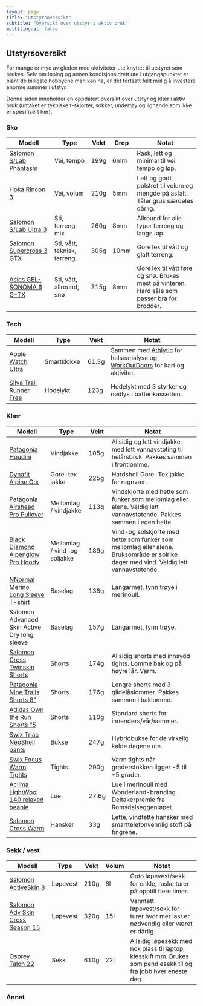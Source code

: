 ```yaml
---
layout: page
title: "Utstyrsoversikt"
subtitle: "Oversikt over utstyr i aktiv bruk"
multilingual: false
---
```


## Utstyrsoversikt

For mange er mye av gleden med aktiviteter ute knyttet til utstyret som brukes.
Selv om løping og annen kondisjonsidrett ute i utgangspunktet er blant de billigste hobbyene man kan ha, er det fortsatt fullt mulig å investere enorme summer i utstyr.

Denne siden inneholder en oppdatert oversikt over utstyr og klær i aktiv bruk (untaket er tekniske t-skjorter, sokker, undertøy og lignende som ikke er spesifisert her).

### Sko

| Modell                                                                                                                                    | Type                         | Vekt | Drop | Notat                                                                                        |
| ----------------------------------------------------------------------------------------------------------------------------------------- | ---------------------------- | ---- | ---- | -------------------------------------------------------------------------------------------- |
| [Salomon S/Lab Phantasm](https://www.salomon.com/en-no/shop-emea/product/s-lab-phantasm.html#color=56262)                                 | Vei, tempo                   | 199g | 6mm  | Rask, lett og minimal til vei tempo og løp.                                                  |
| [Hoka Rincon 3](https://www.hoka.com/en/no/men-road/rincon-3/1119395.html?dwvar_1119395_color=WEGG)                                       | Vei, volum                   | 210g | 5mm  | Lett og godt polstret til volum og mengde på asfalt. Tåler grus særdeles dårlig.             |
| [Salomon S/Lab Ultra 3](https://www.salomon.com/en-no/shop-emea/product/s-lab-ultra-3-li4598.html#color=77134)                            | Sti, terreng, mix            | 260g | 8mm  | Allround for alle typer terreng og lange løp.                                                |
| [Salomon Supercross 3 GTX](https://www.salomon.com/en-no/stories-guides/trail-running/advice-whats-the-right-cross-trail-running-shoe-me) | Sti, vått, teknisk, terreng, | 305g | 10mm | GoreTex til vått og glatt terreng.                                                           |
| [Asics GEL-SONOMA 6 G-TX](https://www.asics.com/us/en-us/gel-sonoma-6-g-tx/p/ANA_1011B048-002.html)                                       | Sti, vått, allround, snø     | 315g | 8mm  | GoreTex til vått føre og snø. Brukes mest på vinteren. Hard såle som passer bra for brodder. |

### Tech

| Modell                                                                                | Type         | Vekt  | Notat                                                                                                                                       |
| ------------------------------------------------------------------------------------- | ------------ | ----- | ------------------------------------------------------------------------------------------------------------------------------------------- |
| [Apple Watch Ultra](https://support.apple.com/kb/SP879?viewlocale=no_NO&locale=no_NO) | Smartklokke  | 61.3g | Sammen med [Athlytic](https://www.athlyticapp.com/) for helseanalyse og [WorkOutDoors](http://www.workoutdoors.net/) for kart og aktivitet. |
| [Silva Trail Runner Free](https://silvasweden.uk/products/trail-runner-free-ultra)    | Hodelykt     | 123g  | Hodelykt med 3 styrker og nødlys i batterikassetten.                                                                                        |

### Klær

| Modell                                                                                                                                                                     | Type                         | Vekt  | Notat                                                                                                                                 |
| -------------------------------------------------------------------------------------------------------------------------------------------------------------------------- | ---------------------------- | ----- | ------------------------------------------------------------------------------------------------------------------------------------- |
| [Patagonia Houdini](https://www.patagonia.com/product/mens-houdini-windbreaker-jacket/191743706141.html)                                                                   | Vindjakke                    | 105g  | Allsidig og lett vindjakke med lett vannavstøting til helårsbruk. Pakkes sammen i frontlomme.                                         |
| [Dynafit Alpine Gtx](https://www.dynafit.com/alpine-gore-tex-jacket-men-08-0000071468)                                                                                     | Gore-tex jakke               | 225g  | Hardshell Gore-Tex jakke for regnvær.                                                                                                 |
| [Patagonia Airshead Pro Pullover](https://www.patagonia.com/product/mens-airshed-pro-running-pullover/195699538177.html)                                                   | Mellomlag / vindjakke        | 113g  | Vindskjorte med hette som funker som mellomlag eller alene. Veldig lett vannavstøtende. Pakkes sammen i egen hette.                   |
| [Black Diamond Alpenglow Pro Hoody](https://www.blackdiamondequipment.com/en_US/product/alpenglow-pro-hoody-mens/)                                                         | Mellomlag / vind-og-soljakke | 189g  | Vind-og solskjorte med hette som funker som mellomlag eller alene. Bruksområde er solrike dager med vind. Veldig lett vannavstøtende. |
| [NNormal Merino Long Sleeve T-shirt ](https://www.nnormal.com/en_NO/men/apparel/lv2/nnormal-men%E2%80%99s_merino_long_sleeve_t-shirt-N2CMML1-001)                          | Baselag                      | 138g  | Langarmet, tynn trøye i merinoull.                                                                                                    |
| Salomon Advanced Skin Active Dry long sleeve                                                                                                                               | Baselag                      | 157g  | Langarmet, tynn trøye.                                                                                                                |
| [Salomon Cross Twinskin Shorts](https://www.salomon.com/en-no/shop-emea/product/cross-twinskin-lc11673.html#color=73687&size=26466)                                        | Shorts                       | 174g  | Allsidig shorts med innsydd tights. Lomme bak og på høyre lår. Varm.                                                                  |
| [Patagonia Nine Trails Shorts 8"](https://www.patagonia.com/product/mens-nine-trails-running-shorts-8-inch/57601.html?dwvar_57601_color=FGE&cgid=sport-trail-running-mens) | Shorts                       | 176g  | Lengre shorts med 3 glidelåslommer. Pakkes sammen i baklomme.                                                                         |
| [Adidas Own the Run Shorts "5](https://www.adidas.no/own-the-run-shorts/H58593.html?forceSelSize=S%20-%2013cm)                                                             | Shorts                       | 110g  | Standard shorts for innendørs/vår/sommer.                                                                                             |
| [Swix Triac NeoShell pants](https://www.swixsport.com/no/klar/herre/bukser/swix-triac-neo-shell-pants-m/?item=22231-10000)                                                 | Bukse                        | 247g  | Hybridbukse for de virkelig kalde dagene ute.                                                                                         |
| [Swix Focus Warm Tights](https://www.swixsport.com/no/klar/herre/tights/focus-warm-tights-m/?item=22451-10000)                                                             | Tights                       | 290g  | Varm tights når graderstokken ligger -5 til +5 grader.                                                                                |
| [Aclima LightWool 140 relaxed beanie](https://www.aclima.no/aclima/107284/lightwool-140-relaxed-beanie-zinfandel-onesize)                                                  | Lue                          | 27.6g | Lue i merinoull med Wonderland-branding. Deltakerpremie fra Romsdalseggenløpet.                                                       |
| [Salomon Cross Warm](https://www.salomon.com/en-no/shop-emea/product/agile-warm-glove-u.html#color=73444)                                                                  | Hansker                      | 33g   | Lette, vindtette hansker med smarttelefonvennlig stoff på fingrene.                                                                   |

### Sekk / vest

| Modell                                                                                                                                | Type     | Vekt | Volum | Notat                                                                                                            |
| ------------------------------------------------------------------------------------------------------------------------------------- | -------- | ---- | ----- | ---------------------------------------------------------------------------------------------------------------- |
| [Salomon ActiveSkin 8](https://www.salomon.com/en-no/shop-emea/product/active-skin-8-set.html#color=70123)                            | Løpevest | 210g | 8l    | Goto løpevest/sekk for enkle, raske turer på opptill flere timer.                                                |
| [Salomon Adv Skin Cross Season 15](https://www.salomon.com/en-no/shop-emea/product/adv-skin-cross-season-15-lc11960.html#color=73801) | Løpevest | 320g | 15l   | Vanntett løpevest/sekk for turer hvor mer last er nødvendig eller været er dårlig.                               |
| [Osprey Talon 22](https://www.osprey.com/no_nb/osprey-talon-22-2021)                                                                  | Sekk     | 610g | 22l   | Allsidig løpesekk med nok plass til laptop, klesskift mm. Brukes som pendlesekk til og fra jobb hver eneste dag. |

### Annet
